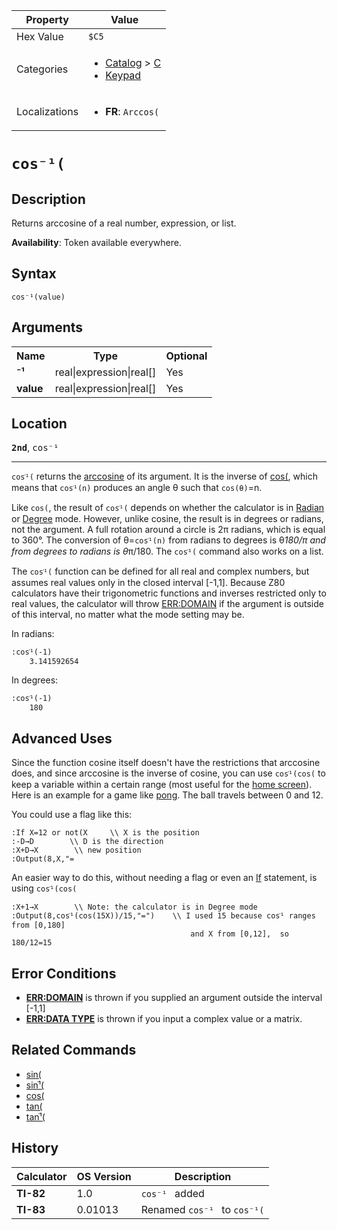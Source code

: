 | Property      | Value |
|---------------|-------|
| Hex Value     | `$C5`|
| Categories    | <ul><li>[Catalog](<../categories/Catalog.md>) > [C](<../categories/Catalog.md#C>)</li><li>[Keypad](<../categories/Keypad.md>)</li></ul> |
| Localizations | <ul><li><b>FR</b>: `Arccos(`</li></ul> |

# `cos⁻¹(`

## Description
Returns arccosine of a real number, expression, or list.


<b>Availability</b>: Token available everywhere.

## Syntax
`cos⁻¹(value)`

## Arguments
<table>
<tr><th>Name</th><th>Type</th><th>Optional</th></tr>

<tr><td><b>⁻¹</b></td><td>real|expression|real[]</td><td>Yes</td></tr>

<tr><td><b>value</b></td><td>real|expression|real[]</td><td>Yes</td></tr>

</table>

## Location
<tt><kbd><b>2nd</b></kbd></tt>, <kbd>cos⁻¹</kbd>
<hr>

`cosֿ¹(` returns the [arccosine](https://mathworld.wolfram.com/InverseCosine.html) of its argument. It is the inverse of [cos(](/cos), which means that `cosֿ¹(n)` produces an angle θ such that `cos(θ)`=n.

Like `cos(`, the result of `cosֿ¹(` depends on whether the calculator is in [Radian](/radian-mode) or [Degree](/degree-mode) mode. However, unlike cosine, the result is in degrees or radians, not the argument. A full rotation around a circle is 2π radians, which is equal to 360°. The conversion of θ=`cosֿ¹(n)` from radians to degrees is θ*180/π and from degrees to radians is θ*π/180. The `cosֿ¹(` command also works on a list.

The `cosֿ¹(` function can be defined for all real and complex numbers, but assumes real values only in the closed interval [-1,1]. Because Z80 calculators have their trigonometric functions and inverses restricted only to real values, the calculator will throw [ERR:DOMAIN](/errors#domain) if the argument is outside of this interval, no matter what the mode setting may be.

In radians:

```ti-basic
:cosֿ¹(-1)
    3.141592654
```

  
In degrees:

```ti-basic
:cosֿ¹(-1)
    180
```

## Advanced Uses

Since the function cosine itself doesn't have the restrictions that arccosine does, and since arccosine is the inverse of cosine, you can use `cosֿ¹(cos(` to keep a variable within a certain range (most useful for the [home screen](/homescreen)). Here is an example for a game like [pong](/pong). The ball travels between 0 and 12.

You could use a flag like this:

```ti-basic
:If X=12 or not(X     \\ X is the position
:-D→D        \\ D is the direction
:X+D→X        \\ new position
:Output(8,X,"=
```

An easier way to do this, without needing a flag or even an [If](/if) statement, is using `cosֿ¹(cos(`

```ti-basic
:X+1→X        \\ Note: the calculator is in Degree mode
:Output(8,cosֿ¹(cos(15X))/15,"=")    \\ I used 15 because cosֿ¹ ranges from [0,180]
                                        and X from [0,12],  so 180/12=15
```

## Error Conditions

*   **[ERR:DOMAIN](/errors#domain)** is thrown if you supplied an argument outside the interval [-1,1]
*   **[ERR:DATA TYPE](/errors#datatype)** is thrown if you input a complex value or a matrix.

## Related Commands

*   [sin(](/sin)
*   [sinֿ¹(](/arcsin)
*   [cos(](/cos)
*   [tan(](/tan)
*   [tanֿ¹(](/arctan)

## History
| Calculator | OS Version | Description |
|------------|------------|-------------|
| <b>TI-82</b> | 1.0 | `cos⁻¹ ` added |
| <b>TI-83</b> | 0.01013 | Renamed `cos⁻¹ ` to `cos⁻¹(`



